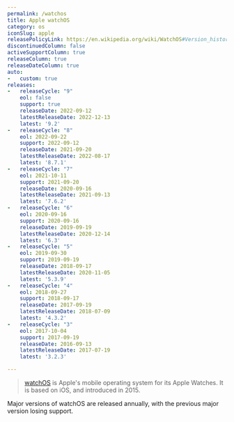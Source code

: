 ```yaml
---
permalink: /watchos
title: Apple watchOS
category: os
iconSlug: apple
releasePolicyLink: https://en.wikipedia.org/wiki/WatchOS#Version_history
discontinuedColumn: false
activeSupportColumn: true
releaseColumn: true
releaseDateColumn: true
auto:
-   custom: true
releases:
-   releaseCycle: "9"
    eol: false
    support: true
    releaseDate: 2022-09-12
    latestReleaseDate: 2022-12-13
    latest: '9.2'
-   releaseCycle: "8"
    eol: 2022-09-22
    support: 2022-09-12
    releaseDate: 2021-09-20
    latestReleaseDate: 2022-08-17
    latest: '8.7.1'
-   releaseCycle: "7"
    eol: 2021-10-11
    support: 2021-09-20
    releaseDate: 2020-09-16
    latestReleaseDate: 2021-09-13
    latest: '7.6.2'
-   releaseCycle: "6"
    eol: 2020-09-16
    support: 2020-09-16
    releaseDate: 2019-09-19
    latestReleaseDate: 2020-12-14
    latest: '6.3'
-   releaseCycle: "5"
    eol: 2019-09-30
    support: 2019-09-19
    releaseDate: 2018-09-17
    latestReleaseDate: 2020-11-05
    latest: '5.3.9'
-   releaseCycle: "4"
    eol: 2018-09-27
    support: 2018-09-17
    releaseDate: 2017-09-19
    latestReleaseDate: 2018-07-09
    latest: '4.3.2'
-   releaseCycle: "3"
    eol: 2017-10-04
    support: 2017-09-19
    releaseDate: 2016-09-13
    latestReleaseDate: 2017-07-19
    latest: '3.2.3'

---
```


> [watchOS](https://www.apple.com/watchos/) is Apple's mobile operating system for its Apple Watches. It is based on iOS, and introduced in 2015.

Major versions of watchOS are released annually, with the previous major version losing support.
